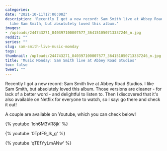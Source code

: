 ```yaml
---
categories:
date: "2021-10-11T17:00:00Z"
description: 'Recently I got a new record: Sam Smith live at Abbey Road Studios. I
  like Sam Smith, but absolutely loved this album.'
images:
- /uploads/244743271_840397100007577_364151050713337246_n.jpg
reddit: ""
series: ""
slug: sam-smith-live-music-monday
tags:
thumbnail: /uploads/244743271_840397100007577_364151050713337246_n.jpg
title: 'Music Monday: Sam Smith live at Abbey Road Studios'
toc: false
tweet: ""
---
```

Recently I got a new record: Sam Smith live at Abbey Road Studios. I like Sam Smith, but absolutely loved this album. Those versions are cleaner - for lack of a better word - and delightful to listen to. Then I discovered that it's also available on Netflix for everyone to watch, so I say: go there and check it out!

A couple are available on Youtube, which you can check below!

<!--more-->

{% youtube 'loh6M3VR8jk' %}

{% youtube '0TpfF9_lk_g' %}

{% youtube 'qTEfYyLmANw' %}
